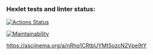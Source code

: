### Hexlet tests and linter status:
[![Actions Status](https://github.com/CatIsCode/frontend-project-44/actions/workflows/hexlet-check.yml/badge.svg)](https://github.com/CatIsCode/frontend-project-44/actions)

[![Maintainability](https://api.codeclimate.com/v1/badges/445b32521d2be9916a26/maintainability)](https://codeclimate.com/github/CatIsCode/frontend-project-44/maintainability)

https://asciinema.org/a/nRhq1CRtbUYMt5ozcN2Vpe9tY